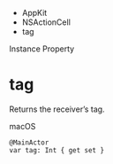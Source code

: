 

- AppKit
- NSActionCell
-  tag 

Instance Property

# tag

Returns the receiver’s tag.

macOS

``` source
@MainActor
var tag: Int { get set }
```

